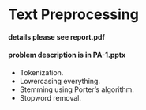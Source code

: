 # Text Preprocessing
#### details please see report.pdf
#### problem description is in PA-1.pptx
* Tokenization.
* Lowercasing everything.
* Stemming using Porter’s algorithm.
* Stopword removal.
